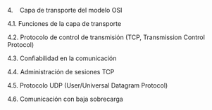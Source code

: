 4.    Capa de transporte del modelo OSI

4.1. Funciones de la capa de transporte

4.2. Protocolo de control de transmisión (TCP, Transmission Control Protocol)

4.3. Confiabilidad en la comunicación

4.4. Administración de sesiones TCP

4.5. Protocolo UDP (User/Universal Datagram Protocol)

4.6. Comunicación con baja sobrecarga